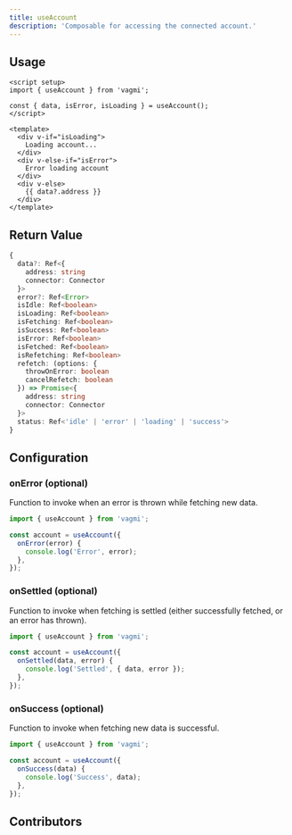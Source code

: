 ```yaml
---
title: useAccount
description: 'Composable for accessing the connected account.'
---
```


## Usage

```vue
<script setup>
import { useAccount } from 'vagmi';

const { data, isError, isLoading } = useAccount();
</script>

<template>
  <div v-if="isLoading">
    Loading account...
  </div>
  <div v-else-if="isError">
    Error loading account
  </div>
  <div v-else>
    {{ data?.address }}
  </div>
</template>
```

## Return Value

```ts
{
  data?: Ref<{
    address: string
    connector: Connector
  }>
  error?: Ref<Error>
  isIdle: Ref<boolean>
  isLoading: Ref<boolean>
  isFetching: Ref<boolean>
  isSuccess: Ref<boolean>
  isError: Ref<boolean>
  isFetched: Ref<boolean>
  isRefetching: Ref<boolean>
  refetch: (options: {
    throwOnError: boolean
    cancelRefetch: boolean
  }) => Promise<{
    address: string
    connector: Connector
  }>
  status: Ref<'idle' | 'error' | 'loading' | 'success'>
}
```

## Configuration

### onError (optional)

Function to invoke when an error is thrown while fetching new data.

```js
import { useAccount } from 'vagmi';

const account = useAccount({
  onError(error) {
    console.log('Error', error);
  },
});
```

### onSettled (optional)

Function to invoke when fetching is settled (either successfully fetched, or an error has thrown).

```js
import { useAccount } from 'vagmi';

const account = useAccount({
  onSettled(data, error) {
    console.log('Settled', { data, error });
  },
});
```

### onSuccess (optional)

Function to invoke when fetching new data is successful.

```js
import { useAccount } from 'vagmi';

const account = useAccount({
  onSuccess(data) {
    console.log('Success', data);
  },
});
```

## Contributors
<Contributors fn="useAccount"></Contributors>
